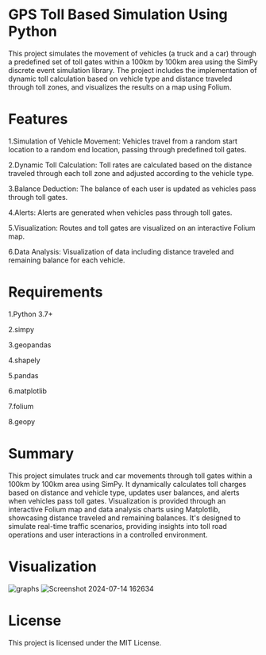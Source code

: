 # GPS Toll Based Simulation Using Python
This project simulates the movement of vehicles (a truck and a car) through a predefined set of toll gates within a 100km by 100km area using the SimPy discrete event simulation library. The project includes the implementation of dynamic toll calculation based on vehicle type and distance traveled through toll zones, and visualizes the results on a map using Folium.

# Features
1.Simulation of Vehicle Movement: Vehicles travel from a random start location to a random end location, passing through predefined toll gates.

2.Dynamic Toll Calculation: Toll rates are calculated based on the distance traveled through each toll zone and adjusted according to the vehicle type.

3.Balance Deduction: The balance of each user is updated as vehicles pass through toll gates.

4.Alerts: Alerts are generated when vehicles pass through toll gates.

5.Visualization: Routes and toll gates are visualized on an interactive Folium map.

6.Data Analysis: Visualization of data including distance traveled and remaining balance for each vehicle.
# Requirements
1.Python 3.7+

2.simpy

3.geopandas

4.shapely

5.pandas

6.matplotlib

7.folium

8.geopy
# Summary
This project simulates truck and car movements through toll gates within a 100km by 100km area using SimPy. It dynamically calculates toll charges based on distance and vehicle type, updates user balances, and alerts when vehicles pass toll gates. Visualization is provided through an interactive Folium map and data analysis charts using Matplotlib, showcasing distance traveled and remaining balances. It's designed to simulate real-time traffic scenarios, providing insights into toll road operations and user interactions in a controlled environment.
# Visualization
![graphs](https://github.com/user-attachments/assets/48353319-7832-4e68-80c2-b1fffb4140a5)
![Screenshot 2024-07-14 162634](https://github.com/user-attachments/assets/f9dd652d-120f-4e8e-a761-0558765c959f)
# License
This project is licensed under the MIT License.
